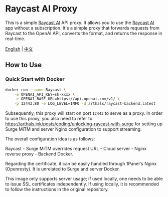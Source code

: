 # Raycast AI Proxy

This is a simple [Raycast AI](https://raycast.com/) API proxy. It allows you to use the [Raycast AI](https://raycast.com/ai) app without a subscription.
It's a simple proxy that forwards requests from Raycast to the OpenAI API, converts the format, and returns the response in real-time.

[English](README.md) | [中文](README.zh.md)

## How to Use

### Quick Start with Docker

```bash
docker run --name Raycast \
    -e OPENAI_API_KEY=sk-xxxx \
    -e OPENAI_BASE_URL=https://api.openai.com/v1/ \
    -p 12443:80 -e LOG_LEVEL=INFO -d arthals/raycast-backend:latest
```

Subsequently, this proxy will start on port `12443` to serve as a proxy. In order to use this proxy, you also need to refer to https://arthals.ink/posts/coding/unlocking-raycast-with-surge for setting up Surge MiTM and server Nginx configuration to support streaming.

The overall configuration idea is as follows:

Raycast - Surge MiTM overrides request URL - Cloud server - Nginx reverse proxy - Backend Docker.

Regarding the certificate, it can be easily handled through 1Panel's Nginx (Openresty). It is unrelated to Surge and server Docker.

This image only supports server usage; if used locally, one needs to be able to issue SSL certificates independently. If using locally, it is recommended to follow the instructions in the original repository.
